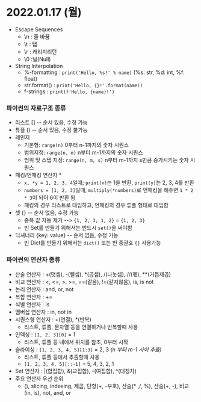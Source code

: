 # 2022.01.17 (월)

- Escape Sequences
  - \n : 줄 바꿈
  - \t : 탭
  - \r : 캐리지리턴
  - \0 :널(Null)
- String Interpolation
  - %-formatting : `print('Hello, %s!' % name)` (%s: str,  %d: int,  %f: float)
  - str.format() : `print('Hello, {}!'.format(name))`
  - f-strings : `print(f'Hello, {name}!')`



### 파이썬의 자료구조 종류

- 리스트 [] -- 순서 있음, 수정 가능
- 튜플 () -- 순서 있음, 수정 불가능
- 레인지
  - 기본형: `range(n)` 0부터 n-1까지의 숫자 시퀀스
  - 범위지정: `range(n, m)` n부터 m-1까지의 숫자 시퀀스
  - 범위 및 스텝 지정: `range(n, m, s)` n부터 m-1까지 s만큼 증가시키는 숫자 시퀀스
- 패킹/언패킹 연산자 *
  - `x, *y = 1, 2, 3, 4`일때; `print(x)`는 1을 반환, `print(y)`는 2, 3, 4를 반환
  - `numbers = [1, 2, 3]`일때, `multiply(*numbers)`로 언패킹을 해주면 `1 * 2 * 3`이 되어 6이 반환 됨
  - 패킹의 경우 리스트로 대입하고, 언패킹의 경우 튜플 형태로 대입함
- 셋 {} -- 순서 없음, 수정 가능
  - 중복 값 자동 제거 --> `{1, 2, 3, 1, 2}` = `{1, 2, 3}`
  - 빈 Set를 만들기 위해서는 반드시 `set()`을 써야함
- 딕셔너리 {key: value} -- 순서 없음, 수정 가능
  - 빈 Dict를 만들기 위해서는 `dict()` 또는 빈 중괄호 `{}` 사용가능



### 파이썬의 연산자 종류

- 산술 연산자 : +(덧셈), -(뺄셈), *(곱셈), /(나눗셈), //(몫), **(거듭제곱)
- 비교 연산자 : <, <=, >, >=, ==(같음), !=(같지않음), is, is not
- 논리 연산자 : and, or, not
- 복합 연산자 : +=
- 식별 연산자 : is
- 멤버십 연산자 : in, not in
- 시퀀스형 연산자 : +(연결), *(반복)
  - 리스트, 튜플, 문자열 등을 연결하거나 반복할때 사용
- 인덱싱 : `[1, 2, 3][0]` = 1
  - 리스트, 튜플 등 내에서 위치를 참조, 0부터 시작
- 슬라이싱 : `[1, 2, 3, 4, 5][1:3]` = 2, 3 *(n 부터 m-1 사이 추출)*
  - 리스트, 튜플 등에서 추출할때 사용
  - `[1, 2, 3, 4, 5][::-1]` = 5, 4, 3, 2, 1
- Set 연산자 : |(합집합), &(교집합), -(여집합), ^(대칭차)
- 주요 연산자 우선 순위
  - (), slicing, indexing, 제곱, 단항(+, -부호), 산술(* ,/, %), 산술(+, -), 비교(in, is), not, and, or



